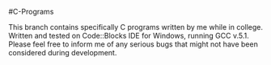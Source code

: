 #C-Programs


This branch contains specifically C programs written by me while in college. Written and tested on Code::Blocks IDE for Windows, running GCC v.5.1. Please feel free to inform me of any serious bugs that might not have been considered during development.
